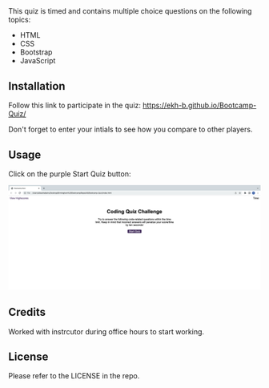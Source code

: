 ## <Bootcamp-Quiz>

This quiz is timed and contains multiple choice questions on the following topics:

- HTML
- CSS
- Bootstrap
- JavaScript


## Installation

Follow this link to participate in the quiz:
https://ekh-b.github.io/Bootcamp-Quiz/

Don't forget to enter your intials to see how you compare to other players.

## Usage

Click on the purple Start Quiz button:

    
   ![image](assets/images/screenshot.png)
    

## Credits

Worked with instrcutor during office hours to start working.

## License

Please refer to the LICENSE in the repo.

